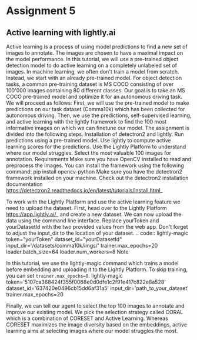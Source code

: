 # Assignment 5

## Active learning with lightly.ai

Active learning is a process of using model predictions to find a new set of images to annotate. The images are chosen to have a maximal impact on the model performance. In this tutorial, we will use a pre-trained object detection model to do active learning on a completely unlabeled set of images.
In machine learning, we often don't train a model from scratch. Instead, we start with an already pre-trained model. For object detection tasks, a common pre-training dataset is MS COCO consisting of over 100'000 images containing 80 different classes. Our goal is to take an MS COCO pre-trained model and optimize it for an autonomous driving task. We will proceed as follows: First, we will use the pre-trained model to make predictions on our task dataset (Comma10k) which has been collected for autonomous driving. Then, we use the predictions, self-supervised learning, and active learning with the lightly framework to find the 100 most informative images on which we can finetune our model.
The assignment is divided into the following steps.
Installation of detectron2 and lightly.
Run predictions using a pre-trained model.
Use lightly to compute active learning scores for the predictions.
Use the Lightly Platform to understand where our model struggles.
Select the most valuable 100 images for annotation.
Requirements
Make sure you have OpenCV installed to read and preprocess the images. You can install the framework using the following command: pip install opencv-python
Make sure you have the detectron2 framework installed on your machine. Check out the detectron2 installation documentation <https://detectron2.readthedocs.io/en/latest/tutorials/install.html>_

To work with the Lightly Platform and use the active learning feature we need to upload the dataset.
First, head over to the Lightly Platform <https://app.lightly.ai/>_ and create a new dataset.
We can now upload the data using the command line interface. Replace yourToken and yourDatasetId with the two provided values from the web app. Don't forget to adjust the input_dir to the location of your dataset.
.. code::
lightly-magic token="yourToken" dataset_id="yourDatasetId" \
    input_dir='/datasets/comma10k/imgs/' trainer.max_epochs=20 \
    loader.batch_size=64 loader.num_workers=8
Note

In this tutorial, we use the lightly-magic command which trains a model before embedding and uploading it to the Lightly Platform. To skip training, you can set `trainer.max_epochs=0`.
  lightly-magic   
  token='5107ca368424f355f0068e0d0dfe1c2f91e417c822e8a528' 
  dataset_id='637420e0496cb15dd6af31a5' 
  input_dir='path_to_your_dataset' 
  trainer.max_epochs=20
  
  Finally, we can tell our agent to select the top 100 images to annotate and improve our existing model. We pick the selection strategy called CORAL which is a combination of CORESET and Active Learning. Whereas CORESET maximizes the image diversity based on the embeddings, active learning aims at selecting images where our model struggles the most.
